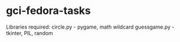 # gci-fedora-tasks

Libraries required:
circle.py - pygame, math
wildcard guessgame.py - tkinter, PIL, random
